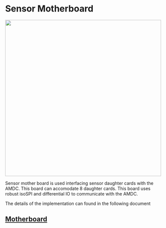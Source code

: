 # Sensor Motherboard

<img src="Images/Motherboard.png" width="500" />

Sensor mother board is used interfacing sensor daughter cards with the AMDC. This board can accomodate 8 daughter cards. This board uses robust isoSPI and differential IO to communicate with the AMDC.

The details of the implementation can found in the following document

## [Motherboard](https://github.com/Severson-Group/SensorCard/blob/Motherboard_REVC/Motherboard/docs/Motherboard_REVC.md)
